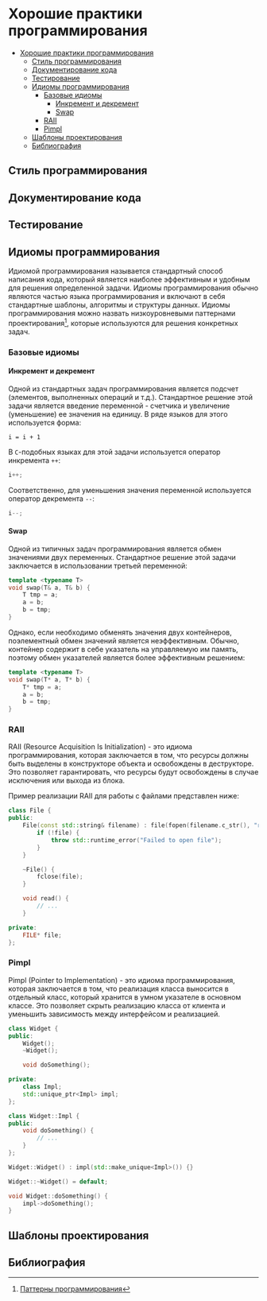 # Хорошие практики программирования

- [Хорошие практики программирования](#хорошие-практики-программирования)
  - [Стиль программирования](#стиль-программирования)
  - [Документирование кода](#документирование-кода)
  - [Тестирование](#тестирование)
  - [Идиомы программирования](#идиомы-программирования)
    - [Базовые идиомы](#базовые-идиомы)
      - [Инкремент и декремент](#инкремент-и-декремент)
      - [Swap](#swap)
    - [RAII](#raii)
    - [Pimpl](#pimpl)
  - [Шаблоны проектирования](#шаблоны-проектирования)
  - [Библиография](#библиография)

## Стиль программирования

## Документирование кода

## Тестирование

## Идиомы программирования

Идиомой программирования называется стандартный способ написания кода, который является наиболее эффективным и удобным для решения определенной задачи. Идиомы программирования обычно являются частью языка программирования и включают в себя стандартные шаблоны, алгоритмы и структуры данных. Идиомы программирования можно назвать низкоуровневыми паттернами проектирования[^1], которые используются для решения конкретных задач.

### Базовые идиомы

#### Инкремент и декремент

Одной из стандартных задач программирования является подсчет (элементов, выполненных операций и т.д.). Стандартное решение этой задачи является введение переменной - счетчика и увеличение (уменьшение) ее значения на единицу. В ряде языков для этого используется форма:

```basic
i = i + 1
```

В `C`-подобных языках для этой задачи используется оператор инкремента `++`:

```cpp
i++;
```

Соответственно, для уменьшения значения переменной используется оператор декремента `--`:

```cpp
i--;
```

#### Swap

Одной из типичных задач программирования является обмен значениями двух переменных. Стандартное решение этой задачи заключается в использовании третьей переменной:

```cpp
template <typename T>
void swap(T& a, T& b) {
    T tmp = a;
    a = b;
    b = tmp;
}
```

Однако, если необходимо обменять значения двух контейнеров, поэлементный обмен значений является неэффективным. Обычно, контейнер содержит в себе указатель на управляемую им память, поэтому обмен указателей является более эффективным решением:

```cpp
template <typename T>
void swap(T* a, T* b) {
    T* tmp = a;
    a = b;
    b = tmp;
}
```

### RAII

RAII (Resource Acquisition Is Initialization) - это идиома программирования, которая заключается в том, что ресурсы должны быть выделены в конструкторе объекта и освобождены в деструкторе. Это позволяет гарантировать, что ресурсы будут освобождены в случае исключения или выхода из блока.

Пример реализации RAII для работы с файлами представлен ниже:

```cpp
class File {
public:
    File(const std::string& filename) : file(fopen(filename.c_str(), "r")) {
        if (!file) {
            throw std::runtime_error("Failed to open file");
        }
    }

    ~File() {
        fclose(file);
    }

    void read() {
        // ...
    }

private:
    FILE* file;
};
```

### Pimpl

Pimpl (Pointer to Implementation) - это идиома программирования, которая заключается в том, что реализация класса выносится в отдельный класс, который хранится в умном указателе в основном классе. Это позволяет скрыть реализацию класса от клиента и уменьшить зависимость между интерфейсом и реализацией.

```cpp
class Widget {
public:
    Widget();
    ~Widget();

    void doSomething();

private:
    class Impl;
    std::unique_ptr<Impl> impl;
};

class Widget::Impl {
public:
    void doSomething() {
        // ...
    }
};

Widget::Widget() : impl(std::make_unique<Impl>()) {}

Widget::~Widget() = default;

void Widget::doSomething() {
    impl->doSomething();
}
```

## Шаблоны проектирования

## Библиография

[^1]: [Паттерны программирования](https://ru.wikipedia.org/wiki/Шаблон_проектирования)
